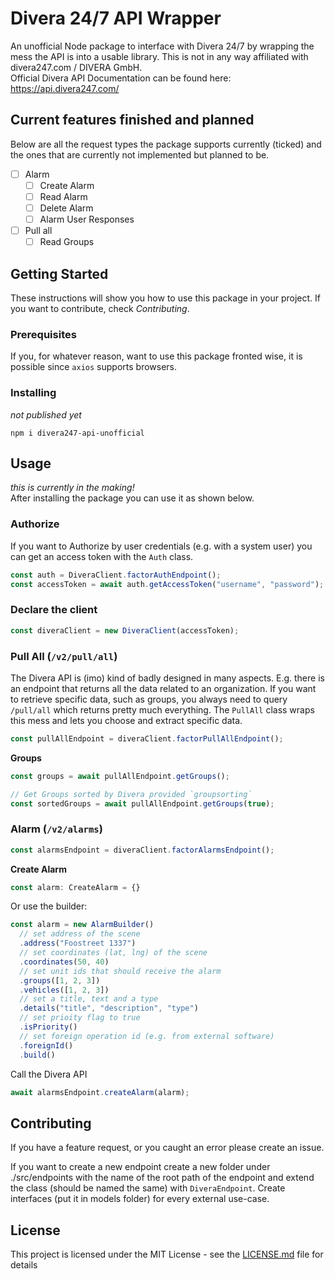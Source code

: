 # Divera 24/7 API Wrapper

An unofficial Node package to interface with Divera 24/7 by wrapping the mess the API is into a usable library. This is
not in any way affiliated with divera247.com / DIVERA GmbH.<br>
Official Divera API Documentation can be found here: https://api.divera247.com/

## Current features finished and planned

Below are all the request types the package supports currently (ticked) and the ones that are currently not implemented
but planned to be.

- [ ] Alarm
  - [ ] Create Alarm
  - [ ] Read Alarm
  - [ ] Delete Alarm
  - [ ] Alarm User Responses
- [ ] Pull all
  - [ ] Read Groups

## Getting Started

These instructions will show you how to use this package in your project. If you want to contribute, check
_Contributing_.

### Prerequisites

If you, for whatever reason, want to use this package fronted wise, it is possible since `axios` supports browsers.

### Installing

_not published yet_

```shell
npm i divera247-api-unofficial
```

## Usage

_this is currently in the making!_<br>
After installing the package you can use it as shown below.

### Authorize

If you want to Authorize by user credentials (e.g. with a system user) you can get an access token with the `Auth`
class.

```js
const auth = DiveraClient.factorAuthEndpoint();
const accessToken = await auth.getAccessToken("username", "password");
```

### Declare the client

```js
const diveraClient = new DiveraClient(accessToken);
```

### Pull All (`/v2/pull/all`)

The Divera API is (imo) kind of badly designed in many aspects. E.g. there is an endpoint that returns all the data
related to an organization. If you want to retrieve specific data, such as groups, you always need to query `/pull/all`
which returns pretty much everything. The `PullAll` class wraps this mess and lets you choose and extract specific data.

```js
const pullAllEndpoint = diveraClient.factorPullAllEndpoint();
```

<b>Groups</b>

```js
const groups = await pullAllEndpoint.getGroups();

// Get Groups sorted by Divera provided `groupsorting`
const sortedGroups = await pullAllEndpoint.getGroups(true);
```

### Alarm (`/v2/alarms`)

```js
const alarmsEndpoint = diveraClient.factorAlarmsEndpoint();
```

<b>Create Alarm</b>

```ts
const alarm: CreateAlarm = {}
```

Or use the builder:

```js
const alarm = new AlarmBuilder()
  // set address of the scene
  .address("Foostreet 1337")
  // set coordinates (lat, lng) of the scene
  .coordinates(50, 40)
  // set unit ids that should receive the alarm
  .groups([1, 2, 3])
  .vehicles([1, 2, 3])
  // set a title, text and a type
  .details("title", "description", "type")
  // set prioity flag to true
  .isPriority()
  // set foreign operation id (e.g. from external software)
  .foreignId()
  .build()
```

Call the Divera API

```js
await alarmsEndpoint.createAlarm(alarm);
```

## Contributing

If you have a feature request, or you caught an error please create an issue.

If you want to create a new endpoint create a new folder under ./src/endpoints with the name of the root path of the
endpoint and extend the class (should be named the same) with `DiveraEndpoint`. Create interfaces (put it in models
folder) for every external use-case.

## License

This project is licensed under the MIT License - see the [LICENSE.md](LICENSE.md) file for details
